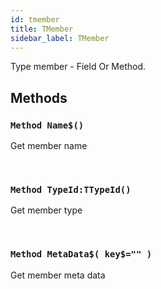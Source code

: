 ```yaml
---
id: tmember
title: TMember
sidebar_label: TMember
---
```


Type member - Field Or Method.


## Methods

### `Method Name$()`

Get member name

<br/>

### `Method TypeId:TTypeId()`

Get member type

<br/>

### `Method MetaData$( key$="" )`

Get member meta data

<br/>

